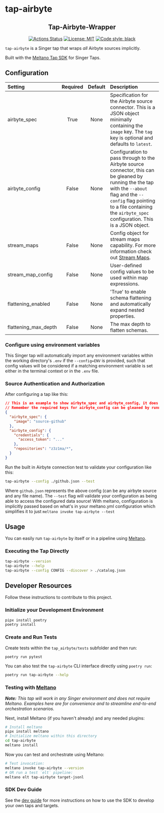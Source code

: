 # tap-airbyte

<h2 align="center">Tap-Airbyte-Wrapper</h2>

<p align="center">
<a href="https://github.com/z3z1ma/tap-airbyte/actions/"><img alt="Actions Status" src="https://github.com/z3z1ma/tap-airbyte/actions/workflows/ci.yml/badge.svg"></a>
<a href="https://github.com/z3z1ma/tap-airbyte/blob/main/LICENSE"><img alt="License: MIT" src="https://img.shields.io/badge/License-MIT-yellow.svg"></a>
<a href="https://github.com/psf/black"><img alt="Code style: black" src="https://img.shields.io/badge/code%20style-black-000000.svg"></a>
</p>

`tap-airbyte` is a Singer tap that wraps *all* Airbyte sources implicitly.

Built with the [Meltano Tap SDK](https://sdk.meltano.com) for Singer Taps.

## Configuration

| Setting             | Required | Default | Description |
|:--------------------|:--------:|:-------:|:------------|
| airbyte_spec        | True     | None    | Specification for the Airbyte source connector. This is a JSON object minimally containing the `image` key. The `tag` key is optional and defaults to `latest`. |
| airbyte_config      | False    | None    | Configuration to pass through to the Airbyte source connector, this can be gleaned by running the the tap with the `--about` flag and the `--config` flag pointing to a file containing the `airbyte_spec` configuration. This is a JSON object. |
| stream_maps         | False    | None    | Config object for stream maps capability. For more information check out [Stream Maps](https://sdk.meltano.com/en/latest/stream_maps.html). |
| stream_map_config   | False    | None    | User-defined config values to be used within map expressions. |
| flattening_enabled  | False    | None    | 'True' to enable schema flattening and automatically expand nested properties. |
| flattening_max_depth| False    | None    | The max depth to flatten schemas. |


### Configure using environment variables

This Singer tap will automatically import any environment variables within the working directory's
`.env` if the `--config=ENV` is provided, such that config values will be considered if a matching
environment variable is set either in the terminal context or in the `.env` file.

### Source Authentication and Authorization

After configuring a tap like this:

```json
// This is an example to show airbyte_spec and airbyte_config, it does not represent a complete source-github config
// Remember the required keys for airbyte_config can be gleaned by running --about with --config /path/to/FILE where FILE minimally contains just the airbyte_spec/image value
{
  "airbyte_spec": {
    "image": "source-github"
  },
  "airbyte_config": {
    "credentials": {
      "access_token": "..."
    },
    "repositories": "z3z1ma/*",
  }
}
```

Run the built in Airbyte connection test to validate your configuration like this:

```bash
tap-airbyte --config ./github.json --test
```

Where `github.json` represents the above config (can be any airbyte source and any file name). The `--test` flag will validate your configuration as being able to access the configured data source! With meltano, configuration is implicitly passed based on what's in your meltano.yml configuration which simplifies it to just `meltano invoke tap-airbyte --test`

## Usage

You can easily run `tap-airbyte` by itself or in a pipeline using [Meltano](https://meltano.com/).

### Executing the Tap Directly

```bash
tap-airbyte --version
tap-airbyte --help
tap-airbyte --config CONFIG --discover > ./catalog.json
```

## Developer Resources

Follow these instructions to contribute to this project.

### Initialize your Development Environment

```bash
pipx install poetry
poetry install
```

### Create and Run Tests

Create tests within the `tap_airbyte/tests` subfolder and
  then run:

```bash
poetry run pytest
```

You can also test the `tap-airbyte` CLI interface directly using `poetry run`:

```bash
poetry run tap-airbyte --help
```

### Testing with [Meltano](https://www.meltano.com)

_**Note:** This tap will work in any Singer environment and does not require Meltano.
Examples here are for convenience and to streamline end-to-end orchestration scenarios._

<!--
Developer TODO:
Your project comes with a custom `meltano.yml` project file already created. Open the `meltano.yml` and follow any "TODO" items listed in
the file.
-->

Next, install Meltano (if you haven't already) and any needed plugins:

```bash
# Install meltano
pipx install meltano
# Initialize meltano within this directory
cd tap-airbyte
meltano install
```

Now you can test and orchestrate using Meltano:

```bash
# Test invocation:
meltano invoke tap-airbyte --version
# OR run a test `elt` pipeline:
meltano elt tap-airbyte target-jsonl
```

### SDK Dev Guide

See the [dev guide](https://sdk.meltano.com/en/latest/dev_guide.html) for more instructions on how to use the SDK to
develop your own taps and targets.
